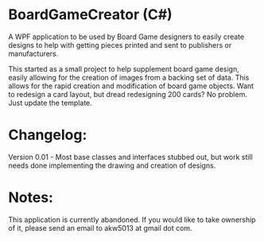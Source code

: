 BoardGameCreator (C#)
================

A WPF application to be used by Board Game designers to easily create designs to help with getting pieces printed and sent to publishers or manufacturers.

This started as a small project to help supplement board game design, easily allowing for the creation of images from a backing set of data.  This allows for the rapid
creation and modification of board game objects.  Want to redesign a card layout, but dread redesigning 200 cards? No problem. Just update the template.

Changelog:
================
Version 0.01 - Most base classes and interfaces stubbed out, but work still needs done implementing the drawing and creation of designs.

Notes:
================
This application is currently abandoned.  If you would like to take ownership of it, please send an email to akw5013 at gmail dot com.
